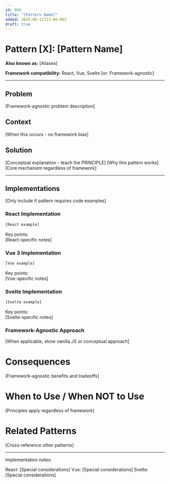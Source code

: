 ```yaml
---
id: 999
title: "[Pattern Name]"
added: 2025-06-11T13:00:00Z
draft: true
---
```

# Pattern [X]: [Pattern Name]

**Also known as:** [Aliases]

**Framework compatibility:** React, Vue, Svelte [or: Framework-agnostic]

---

## Problem
[Framework-agnostic problem description]

## Context  
[When this occurs - no framework bias]

## Solution
[Conceptual explanation - teach the PRINCIPLE]
[Why this pattern works]
[Core mechanism regardless of framework]

---

## Implementations

[Only include if pattern requires code examples]

### React Implementation
```jsx
[React example]
```

Key points:  
[React-specific notes]

### Vue 3 Implementation

```javascript
[Vue example]
```

Key points:  
[Vue-specific notes]

### Svelte Implementation

```javascript
[Svelte example]
```

Key points:  
[Svelte-specific notes]

### Framework-Agnostic Approach
[When applicable, show vanilla JS or conceptual approach]

# Consequences
[Framework-agnostic benefits and tradeoffs]

# When to Use / When NOT to Use
[Principles apply regardless of framework]

# Related Patterns
[Cross-reference other patterns]

---

Implementation notes:

React: [Special considerations]
Vue: [Special considerations]
Svelte: [Special considerations]
